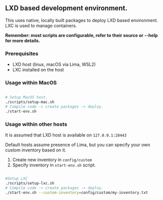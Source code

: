 ## LXD based development environment.

This uses native, locally built packages to deploy LXD based environment. LXC is used to manage containers.

**Remember: most scripts are configurable, refer to their source or --help for more details.**

### Prerequisites

- LXD host (linux, macOS via Lima, WSL2)
- LXC installed on the host

### Usage within MacOS

```bash

# Setup MacOS host.
./scripts/setup-mac.sh
# Compile code -> create packages -> deploy.
./start-env.sh
```

### Usage within other hosts

It is assumed that LXD host is available on `127.0.0.1:28443`

Default hosts assume presence of Lima, but you can specify your own custom inventory based on it.

1. Create new inventory in `config/custom`
2. Specify inventory in `start-env.sh` script.

```bash

#Setup LXC
./scripts/setup-lxc.sh
# Compile code -> create packages -> deploy.
./start-env.sh --custom-inventory=config/custom/my-inventory.txt
```
